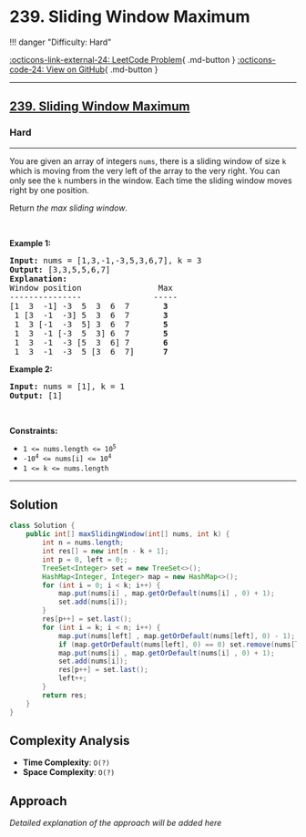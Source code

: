 # 239. Sliding Window Maximum

!!! danger "Difficulty: Hard"

[:octicons-link-external-24: LeetCode Problem](https://leetcode.com/problems/sliding-window-maximum/){ .md-button }
[:octicons-code-24: View on GitHub](https://github.com/RAJ8664/Leetcode/tree/master/0239-sliding-window-maximum){ .md-button }

---

<h2><a href="https://leetcode.com/problems/sliding-window-maximum">239. Sliding Window Maximum</a></h2><h3>Hard</h3><hr><p>You are given an array of integers&nbsp;<code>nums</code>, there is a sliding window of size <code>k</code> which is moving from the very left of the array to the very right. You can only see the <code>k</code> numbers in the window. Each time the sliding window moves right by one position.</p>

<p>Return <em>the max sliding window</em>.</p>

<p>&nbsp;</p>
<p><strong class="example">Example 1:</strong></p>

<pre>
<strong>Input:</strong> nums = [1,3,-1,-3,5,3,6,7], k = 3
<strong>Output:</strong> [3,3,5,5,6,7]
<strong>Explanation:</strong> 
Window position                Max
---------------               -----
[1  3  -1] -3  5  3  6  7       <strong>3</strong>
 1 [3  -1  -3] 5  3  6  7       <strong>3</strong>
 1  3 [-1  -3  5] 3  6  7      <strong> 5</strong>
 1  3  -1 [-3  5  3] 6  7       <strong>5</strong>
 1  3  -1  -3 [5  3  6] 7       <strong>6</strong>
 1  3  -1  -3  5 [3  6  7]      <strong>7</strong>
</pre>

<p><strong class="example">Example 2:</strong></p>

<pre>
<strong>Input:</strong> nums = [1], k = 1
<strong>Output:</strong> [1]
</pre>

<p>&nbsp;</p>
<p><strong>Constraints:</strong></p>

<ul>
	<li><code>1 &lt;= nums.length &lt;= 10<sup>5</sup></code></li>
	<li><code>-10<sup>4</sup> &lt;= nums[i] &lt;= 10<sup>4</sup></code></li>
	<li><code>1 &lt;= k &lt;= nums.length</code></li>
</ul>


---

## Solution

```java
class Solution {
    public int[] maxSlidingWindow(int[] nums, int k) {
        int n = nums.length;
        int res[] = new int[n - k + 1];
        int p = 0, left = 0;;
        TreeSet<Integer> set = new TreeSet<>();
        HashMap<Integer, Integer> map = new HashMap<>();
        for (int i = 0; i < k; i++) {
            map.put(nums[i] , map.getOrDefault(nums[i] , 0) + 1);
            set.add(nums[i]);
        }
        res[p++] = set.last();
        for (int i = k; i < n; i++) {
            map.put(nums[left] , map.getOrDefault(nums[left], 0) - 1);
            if (map.getOrDefault(nums[left], 0) == 0) set.remove(nums[left]);
            map.put(nums[i] , map.getOrDefault(nums[i] , 0) + 1);
            set.add(nums[i]);
            res[p++] = set.last();
            left++;
        }
        return res;
    }
}
```

## Complexity Analysis

- **Time Complexity**: `O(?)`
- **Space Complexity**: `O(?)`

## Approach

*Detailed explanation of the approach will be added here*

